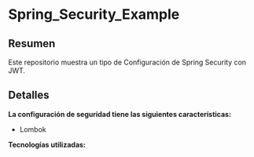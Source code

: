 # Spring_Security_Example

## Resumen
Este repositorio muestra un tipo de Configuración de Spring Security con JWT.

## Detalles

**La configuración de seguridad tiene las siguientes características:**

- Lombok



**Tecnologías utilizadas:**
